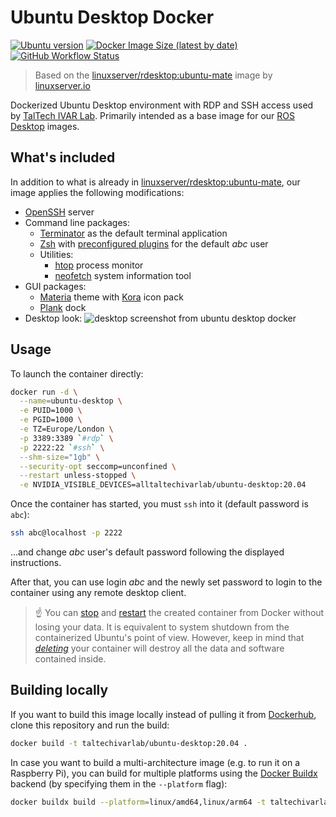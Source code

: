 # Ubuntu Desktop Docker

[![Ubuntu version](https://img.shields.io/badge/Ubuntu-20.04-informational?logo=ubuntu)](https://releases.ubuntu.com/focal/)
[![Docker Image Size (latest by date)](https://img.shields.io/docker/image-size/taltechivarlab/ubuntu-desktop?logo=docker)](https://hub.docker.com/r/taltechivarlab/ubuntu-desktop)
[![GitHub Workflow Status](https://img.shields.io/github/workflow/status/TalTech-IVAR-Lab/ubuntu-desktop-docker/Docker%20Build?logo=github)](https://github.com/TalTech-IVAR-Lab/ubuntu-desktop-docker/actions)

> Based on the [linuxserver/rdesktop:ubuntu-mate][rdesktop_github] image by [linuxserver.io][lsio]

Dockerized Ubuntu Desktop environment with RDP and SSH access used by [TalTech IVAR Lab][taltech_ivar_lab]. Primarily intended as a base image for our [ROS Desktop][ros_desktop_github] images.

## What's included

In addition to what is already in [linuxserver/rdesktop:ubuntu-mate][rdesktop_github], our image applies the following modifications:

- [OpenSSH] server
- Command line packages:
  - [Terminator] as the default terminal application
  - [Zsh] with [preconfigured plugins][presto-prezto] for the default _abc_ user
  - Utilities:
      - [htop] process monitor
      - [neofetch] system information tool
- GUI packages:
  - [Materia] theme with [Kora] icon pack
  - [Plank] dock
- Desktop look:
  ![desktop screenshot from ubuntu desktop docker](https://raw.githubusercontent.com/TalTech-IVAR-Lab/ubuntu-desktop-docker/main/docs/images/desktop.png "Default desktop environment in this Docker image")

## Usage

To launch the container directly:

```bash
docker run -d \
  --name=ubuntu-desktop \
  -e PUID=1000 \
  -e PGID=1000 \
  -e TZ=Europe/London \
  -p 3389:3389 `#rdp` \
  -p 2222:22 `#ssh` \
  --shm-size="1gb" \
  --security-opt seccomp=unconfined \
  --restart unless-stopped \
  -e NVIDIA_VISIBLE_DEVICES=alltaltechivarlab/ubuntu-desktop:20.04
```

Once the container has started, you must `ssh` into it (default password is `abc`):

```bash
ssh abc@localhost -p 2222
```

...and change _abc_ user's default password following the displayed instructions.

After that, you can use login _abc_ and the newly set password to login to the container using any remote desktop client. 

> ☝ You can [stop][docker_stop] and [restart][docker_start] the created container from Docker without losing your data. It is equivalent to system shutdown from the containerized Ubuntu's point of view. However, keep in mind that [_deleting_][docker_rm] your container will destroy all the data and software contained inside.

## Building locally

If you want to build this image locally instead of pulling it from [Dockerhub], clone this repository and run the build:

```bash
docker build -t taltechivarlab/ubuntu-desktop:20.04 .
```

In case you want to build a multi-architecture image (e.g. to run it on a Raspberry Pi), you can build for multiple platforms using the [Docker Buildx][docker_buildx] backend (by specifying them in the `--platform` flag):

```bash
docker buildx build --platform=linux/amd64,linux/arm64 -t taltechivarlab/ros-desktop:noetic --output=oci .
```


[taltech_ivar_lab]: https://ivar.taltech.ee/
[ros_desktop_github]: https://github.com/TalTech-IVAR-Lab/ros-desktop-docker
[lsio]: https://www.linuxserver.io/
[rdesktop_github]: https://github.com/linuxserver/docker-rdesktop
[rdesktop_github_hardware_acceleration]: https://github.com/linuxserver/docker-rdesktop#hardware-acceleration-ubuntu-container-only
[openssh]: https://www.openssh.com/
[terminator]: https://gnome-terminator.org/
[zsh]: https://www.zsh.org/
[htop]: https://htop.dev/
[neofetch]: https://github.com/dylanaraps/neofetch
[presto-prezto]: https://github.com/JGroxz/presto-prezto
[materia]: https://github.com/nana-4/materia-theme
[kora]: https://github.com/bikass/kora
[plank]: https://launchpad.net/plank
[Dockerhub]: https://hub.docker.com/r/taltechivarlab/ubuntu-desktop
[docker_buildx]: https://www.docker.com/blog/how-to-rapidly-build-multi-architecture-images-with-buildx/#
[docker_stop]: https://docs.docker.com/engine/reference/commandline/stop/
[docker_start]: https://docs.docker.com/engine/reference/commandline/start/
[docker_rm]: https://docs.docker.com/engine/reference/commandline/rm/
